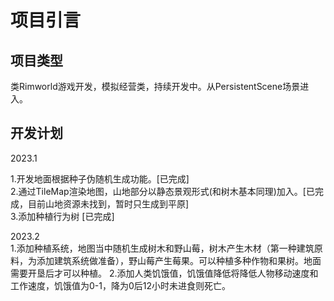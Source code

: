 # 项目引言

## **项目类型**

类Rimworld游戏开发，模拟经营类，持续开发中。从PersistentScene场景进入。

## 开发计划

2023.1

1.开发地面根据种子伪随机生成功能。\[已完成]\
2.通过TileMap渲染地图，山地部分以静态景观形式(和树木基本同理)加入。\[已完成，目前山地资源未找到，暂时只生成到平原]  
3.添加种植行为树  [已完成]

2023.2  
1.添加种植系统，地图当中随机生成树木和野山莓，树木产生木材（第一种建筑原料，为添加建筑系统做准备），野山莓产生莓果。可以种植多种作物和果树。地面需要开垦后才可以种植。
2.添加人类饥饿值，饥饿值降低将降低人物移动速度和工作速度，饥饿值为0-1，降为0后12小时未进食则死亡。  
